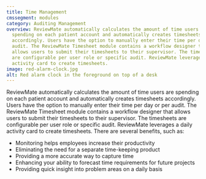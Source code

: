 ```yaml
---
title: Time Management
cmssegment: modules
category: Auditing Management
overview: ReviewMate automatically calculates the amount of time users are
  spending on each patient account and automatically creates timesheets
  accordingly. Users have the option to manually enter their time per day or per
  audit. The ReviewMate Timesheet module contains a workflow designer that
  allows users to submit their timesheets to their supervisor. The timesheets
  are configurable per user role or specific audit. ReviewMate leverages a daily
  activity card to create timesheets.
image: red-alarm-clock.jpg
alt: Red alarm clock in the foreground on top of a desk
---
```



ReviewMate automatically calculates the amount of time users are spending on each patient account and automatically creates timesheets accordingly. Users have the option to manually enter their time per day or per audit. The ReviewMate Timesheet module contains a workflow designer that allows users to submit their timesheets to their supervisor. The timesheets are configurable per user role or specific audit. ReviewMate leverages a daily activity card to create timesheets. There are several benefits, such as:

* Monitoring helps employees increase their productivity
* Eliminating the need for a separate time-keeping product
* Providing a more accurate way to capture time
* Enhancing your ability to forecast time requirements for future projects
* Providing quick insight into problem areas on a daily basis
